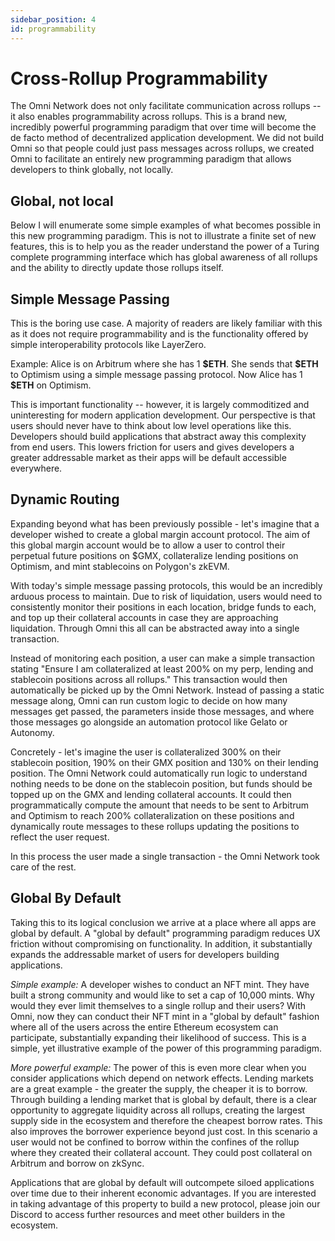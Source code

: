 ```yaml
---
sidebar_position: 4
id: programmability
---
```


# Cross-Rollup Programmability

The Omni Network does not only facilitate communication across rollups -- it also enables programmability across rollups. This is a brand new, incredibly powerful programming paradigm that over time will become the de facto method of decentralized application development. We did not build Omni so that people could just pass messages across rollups, we created Omni to facilitate an entirely new programming paradigm that allows developers to think globally, not locally.

## Global, not local

Below I will enumerate some simple examples of what becomes possible in this new programming paradigm. This is not to illustrate a finite set of new features, this is to help you as the reader understand the power of a Turing complete programming interface which has global awareness of all rollups and the ability to directly update those rollups itself.

## Simple Message Passing

This is the boring use case. A majority of readers are likely familiar with this as it does not require programmability and is the functionality offered by simple interoperability protocols like LayerZero.

Example: Alice is on Arbitrum where she has 1 **\$ETH**. She sends that **\$ETH** to Optimism using a simple message passing protocol. Now Alice has 1 **\$ETH** on Optimism.

This is important functionality -- however, it is largely commoditized and uninteresting for modern application development. Our perspective is that users should never have to think about low level operations like this. Developers should build applications that abstract away this complexity from end users. This lowers friction for users and gives developers a greater addressable market as their apps will be default accessible everywhere.

## Dynamic Routing

Expanding beyond what has been previously possible - let's imagine that a developer wished to create a global margin account protocol. The aim of this global margin account would be to allow a user to control their perpetual future positions on $GMX, collateralize lending positions on Optimism, and mint stablecoins on Polygon's zkEVM.

With today's simple message passing protocols, this would be an incredibly arduous process to maintain. Due to risk of liquidation, users would need to consistently monitor their positions in each location, bridge funds to each, and top up their collateral accounts in case they are approaching liquidation. Through Omni this all can be abstracted away into a single transaction.

Instead of monitoring each position, a user can make a simple transaction stating "Ensure I am collateralized at least 200% on my perp, lending and stablecoin positions across all rollups." This transaction would then automatically be picked up by the Omni Network. Instead of passing a static message along, Omni can run custom logic to decide on how many messages get passed, the parameters inside those messages, and where those messages go alongside an automation protocol like Gelato or Autonomy.

Concretely - let's imagine the user is collateralized 300% on their stablecoin position, 190% on their  GMX position and 130% on their lending position. The Omni Network could automatically run logic to understand nothing needs to be done on the stablecoin position, but funds should be topped up on the GMX and lending collateral accounts. It could then programmatically compute the amount that needs to be sent to Arbitrum and Optimism to reach 200% collateralization on these positions and dynamically route messages to these rollups updating the positions to reflect the user request.

In this process the user made a single transaction - the Omni Network took care of the rest.

## Global By Default

Taking this to its logical conclusion we arrive at a place where all apps are global by default. A "global by default" programming paradigm reduces UX friction without compromising on functionality. In addition, it substantially expands the addressable market of users for developers building applications.

_Simple example:_ A developer wishes to conduct an NFT mint. They have built a strong community and would like to set a cap of 10,000 mints. Why would they ever limit themselves to a single rollup and their users? With Omni, now they can conduct their NFT mint in a "global by default" fashion where all of the users across the entire Ethereum ecosystem can participate, substantially expanding their likelihood of success. This is a simple, yet illustrative example of the power of this programming paradigm.

_More powerful example:_ The power of this is even more clear when you consider applications which depend on network effects. Lending markets are a great example - the greater the supply, the cheaper it is to borrow. Through building a lending market that is global by default, there is a clear opportunity to aggregate liquidity across all rollups, creating the largest supply side in the ecosystem and therefore the cheapest borrow rates. This also improves the borrower experience beyond just cost. In this scenario a user would not be confined to borrow within the confines of the rollup where they created their collateral account. They could post collateral on Arbitrum and borrow on zkSync.

Applications that are global by default will outcompete siloed applications over time due to their inherent economic advantages. If you are interested in taking advantage of this property to build a new protocol, please join our Discord to access further resources and meet other builders in the ecosystem.
